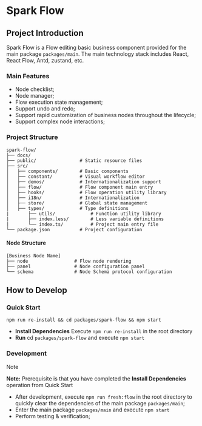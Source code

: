 # Spark Flow

## Project Introduction
Spark Flow is a Flow editing basic business component provided for the main package `packages/main`. The main technology stack includes React, React Flow, Antd, zustand, etc.

### Main Features
+ Node checklist;
+ Node manager;
+ Flow execution state management;
+ Support undo and redo;
+ Support rapid customization of business nodes throughout the lifecycle;
+ Support complex node interactions;

### Project Structure
```plain
spark-flow/
├── docs/
├── public/                # Static resource files
├── src/               
│   ├── components/        # Basic components
│   ├── constant/          # Visual workflow editor
│   ├── demos/             # Internationalization support
│   ├── flow/              # Flow component main entry
│   ├── hooks/             # Flow operation utility library
│   ├── i18n/              # Internationalization
│   ├── store/             # Global state management
│   ├── types/             # Type definitions
|		├── utils/             # Function utility library 
|		├── index.less/        # Less variable definitions
|		└── index.ts/          # Project main entry file
└── package.json           # Project configuration
```

#### Node Structure
```plain
[Business Node Name]
├── node                 # Flow node rendering
├── panel                # Node configuration panel
└── schema               # Node Schema protocol configuration
```

## How to Develop
### Quick Start
```shell
npm run re-install && cd packages/spark-flow && npm start
```

+ **Install Dependencies** Execute `npm run re-install` in the root directory
+ **Run** cd `packages/spark-flow` and execute `npm start`

### Development
> [!NOTE]  
> **Note:** Prerequisite is that you have completed the **Install Dependencies** operation from Quick Start

+ After development, execute `npm run fresh:flow` in the root directory to quickly clear the dependencies of the main package `packages/main`;
+ Enter the main package `packages/main` and execute `npm start`
+ Perform testing & verification;